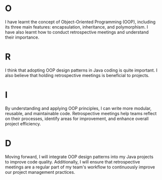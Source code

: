 # O
I have learnt the concept of Object-Oriented Programming (OOP), including its three main features: encapsulation, inheritance, and polymorphism. I have also learnt how to conduct retrospective meetings and understand their importance.

# R
I think that adopting OOP design patterns in Java coding is quite important. I also believe that holding retrospective meetings is beneficial to projects.

# I
By understanding and applying OOP principles, I can write more modular, reusable, and maintainable code. Retrospective meetings help teams reflect on their processes, identify areas for improvement, and enhance overall project efficiency.

# D
Moving forward, I will integrate OOP design patterns into my Java projects to improve code quality. Additionally, I will ensure that retrospective meetings are a regular part of my team's workflow to continuously improve our project management practices.